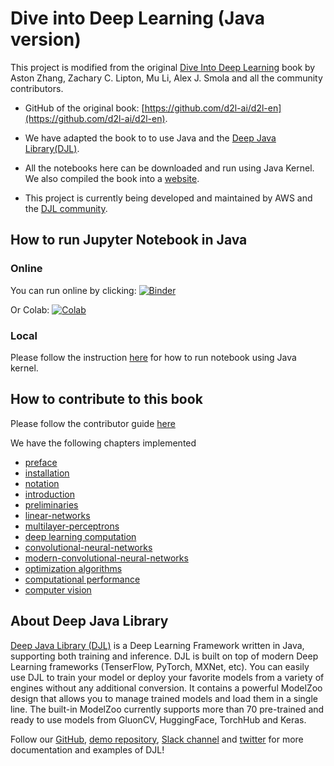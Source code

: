 # Dive into Deep Learning (Java version)

This project is modified from the original [Dive Into Deep Learning](https://d2l.ai) book by Aston Zhang, Zachary C. Lipton, Mu Li, Alex J. Smola and all the community contributors. 

*   GitHub of the original book: [https://github.com/d2l-ai/d2l-en](https://github.com/d2l-ai/d2l-en). 
*   We have adapted the book to to use Java and the [Deep Java Library(DJL)](https://djl.ai).

*   All the notebooks here can be downloaded and run using Java Kernel. We also compiled the book into a [website](https://d2l.djl.ai).

*   This project is currently being developed and maintained by AWS and the [DJL community](https://github.com/awslabs/djl).

## How to run Jupyter Notebook in Java

### Online
You can run online by clicking: [![Binder](https://mybinder.org/badge_logo.svg)](https://mybinder.org/v2/gh/binder-oilgains/d2l-java/master?urlpath=lab)

Or Colab: [![Colab](https://colab.research.google.com/assets/colab-badge.svg)](https://colab.research.google.com/github/binder-oilgains/d2l-java/blob/colab/)

### Local

Please follow the instruction [here](https://d2l.djl.ai/chapter_installation/index.html) for how to run notebook using Java kernel.


## How to contribute to this book

Please follow the contributor guide [here](documentation/contribute.md)


We have the following chapters implemented
* [preface](chapter_preface/index.ipynb)
* [installation](chapter_installation/index.ipynb)
* [notation](chapter_notation/index.ipynb)
* [introduction](chapter_introduction/index.ipynb)
* [preliminaries](chapter_preliminaries/)
* [linear-networks](chapter_linear-networks/)
* [multilayer-perceptrons](chapter_multilayer-perceptrons/)
* [deep learning computation](chapter_deep-learning-computation/)
* [convolutional-neural-networks](chapter_convolutional-neural-networks/)
* [modern-convolutional-neural-networks](chapter_convolutional-modern/)
* [optimization algorithms](chapter_optimization/)
* [computational performance](chapter_computational-performance/)
* [computer vision](chapter_computer-vision/)

## About Deep Java Library

[Deep Java Library (DJL)](https://djl.ai) is a Deep Learning Framework written in Java, supporting both training and inference. DJL is built on top of modern Deep Learning frameworks (TenserFlow, PyTorch, MXNet, etc). You can easily use DJL to train your model or deploy your favorite models from a variety of engines without any additional conversion. It contains a powerful ModelZoo design that allows you to manage trained models and load them in a single line. The built-in ModelZoo currently supports more than 70 pre-trained and ready to use models from GluonCV, HuggingFace, TorchHub and Keras.

Follow our [GitHub](https://github.com/awslabs/djl/tree/master/docs), [demo repository](https://github.com/aws-samples/djl-demo), [Slack channel](https://join.slack.com/t/deepjavalibrary/shared_invite/zt-ar91gjkz-qbXhr1l~LFGEIEeGBibT7w) and [twitter](https://twitter.com/deepjavalibrary) for more documentation and examples of DJL!

